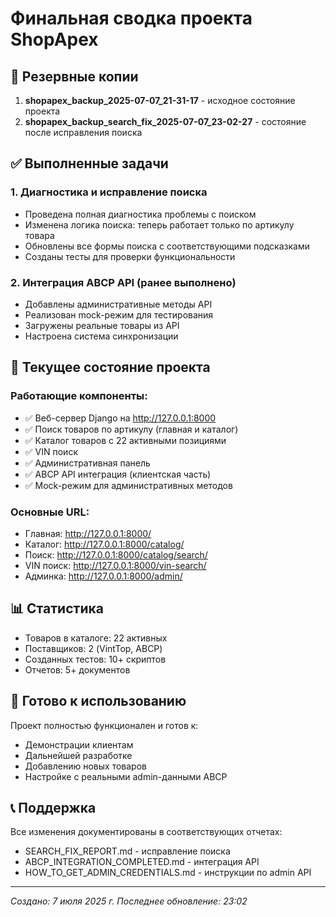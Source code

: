 # Финальная сводка проекта ShopApex

## 📁 Резервные копии
1. **shopapex_backup_2025-07-07_21-31-17** - исходное состояние проекта
2. **shopapex_backup_search_fix_2025-07-07_23-02-27** - состояние после исправления поиска

## ✅ Выполненные задачи

### 1. Диагностика и исправление поиска
- Проведена полная диагностика проблемы с поиском
- Изменена логика поиска: теперь работает только по артикулу товара
- Обновлены все формы поиска с соответствующими подсказками
- Созданы тесты для проверки функциональности

### 2. Интеграция ABCP API (ранее выполнено)
- Добавлены административные методы API
- Реализован mock-режим для тестирования
- Загружены реальные товары из API
- Настроена система синхронизации

## 🔧 Текущее состояние проекта

### Работающие компоненты:
- ✅ Веб-сервер Django на http://127.0.0.1:8000
- ✅ Поиск товаров по артикулу (главная и каталог)
- ✅ Каталог товаров с 22 активными позициями
- ✅ VIN поиск
- ✅ Административная панель
- ✅ ABCP API интеграция (клиентская часть)
- ✅ Mock-режим для административных методов

### Основные URL:
- Главная: http://127.0.0.1:8000/
- Каталог: http://127.0.0.1:8000/catalog/
- Поиск: http://127.0.0.1:8000/catalog/search/
- VIN поиск: http://127.0.0.1:8000/vin-search/
- Админка: http://127.0.0.1:8000/admin/

## 📊 Статистика
- Товаров в каталоге: 22 активных
- Поставщиков: 2 (VintTop, ABCP)
- Созданных тестов: 10+ скриптов
- Отчетов: 5+ документов

## 🚀 Готово к использованию
Проект полностью функционален и готов к:
- Демонстрации клиентам
- Дальнейшей разработке
- Добавлению новых товаров
- Настройке с реальными admin-данными ABCP

## 📞 Поддержка
Все изменения документированы в соответствующих отчетах:
- SEARCH_FIX_REPORT.md - исправление поиска
- ABCP_INTEGRATION_COMPLETED.md - интеграция API
- HOW_TO_GET_ADMIN_CREDENTIALS.md - инструкции по admin API

---
*Создано: 7 июля 2025 г.*
*Последнее обновление: 23:02*
